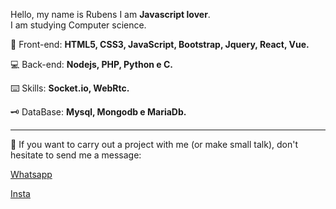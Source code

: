 <p align="left"> 
  Hello, my name is Rubens I am <strong>Javascript lover</strong>.<br>
  I am studying Computer science.
</p>

<p align="left">
  🦄 Front-end: <strong>HTML5, CSS3, JavaScript, Bootstrap, Jquery, React, Vue.</strong>
</p>

<p align="left">
  💻 Back-end: <strong>Nodejs, PHP, Python e C.</strong>
</p>

<p align="left">
  ⌨️ Skills: <strong>Socket.io, WebRtc.</strong>
</p>

<p align="left">
  🗝️ DataBase: <strong>Mysql, Mongodb e MariaDb.</strong>
</p>

<hr>

<p align="left">
  💌 If you want to carry out a project with me (or make small talk), don't hesitate to send me a message: 
</p>

<p align="left">
  <a href="https://api.whatsapp.com/send?phone=5582991175523&text=Olá%20RbnnDev,%20tudo%20bem?" alt="WhatsApp">Whatsapp</a>

  <a href="https://www.instagram.com/rbnn1/" alt="Instagram">Insta</a>
</p>  
